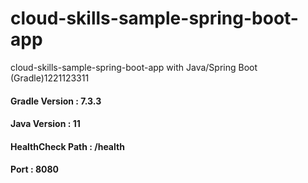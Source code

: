 # cloud-skills-sample-spring-boot-app
cloud-skills-sample-spring-boot-app with Java/Spring Boot (Gradle)1221123311

#### Gradle Version : 7.3.3


#### Java Version : 11


#### HealthCheck Path : /health


#### Port : 8080


